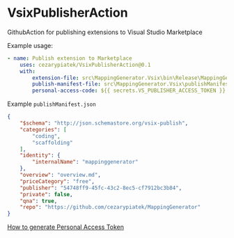 # VsixPublisherAction
GithubAction for publishing extensions to Visual Studio Marketplace


Example usage:

```yml
- name: Publish extension to Marketplace
    uses: cezarypiatek/VsixPublisherAction@0.1
    with:
        extension-file: src\MappingGenerator.Vsix\bin\Release\MappingGenerator.vsix
        publish-manifest-file: src\MappingGenerator.Vsix\publishManifest.json
        personal-access-code: ${{ secrets.VS_PUBLISHER_ACCESS_TOKEN }}
```

Example `publishManifest.json`

```json
{
    "$schema": "http://json.schemastore.org/vsix-publish",
    "categories": [
        "coding",
        "scaffolding"
    ],
    "identity": {
        "internalName": "mappinggenerator"
    },
    "overview": "overview.md",
    "priceCategory": "free",
    "publisher": "54748ff9-45fc-43c2-8ec5-cf7912bc3b84",
    "private": false,
    "qna": true,
    "repo": "https://github.com/cezarypiatek/MappingGenerator"
}
```

[How to generate Personal Access Token](https://code.visualstudio.com/api/working-with-extensions/publishing-extension#get-a-personal-access-token)